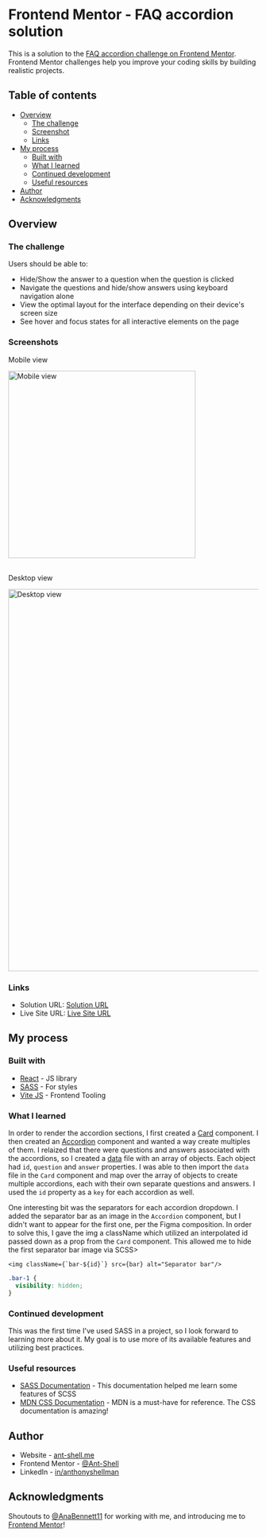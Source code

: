# Frontend Mentor - FAQ accordion solution

This is a solution to the [FAQ accordion challenge on Frontend Mentor](https://www.frontendmentor.io/challenges/faq-accordion-wyfFdeBwBz). Frontend Mentor challenges help you improve your coding skills by building realistic projects. 

## Table of contents

- [Overview](#overview)
  - [The challenge](#the-challenge)
  - [Screenshot](#screenshot)
  - [Links](#links)
- [My process](#my-process)
  - [Built with](#built-with)
  - [What I learned](#what-i-learned)
  - [Continued development](#continued-development)
  - [Useful resources](#useful-resources)
- [Author](#author)
- [Acknowledgments](#acknowledgments)

## Overview

### The challenge

Users should be able to:

- Hide/Show the answer to a question when the question is clicked
- Navigate the questions and hide/show answers using keyboard navigation alone
- View the optimal layout for the interface depending on their device's screen size
- See hover and focus states for all interactive elements on the page

### Screenshots

<div>
  <p>Mobile view</p>
  <img width="377" alt="Mobile view" src="https://github.com/Ant-Shell/faq-accordion/assets/100455148/b4457bc4-a7f5-4029-a270-537596343989">
  <br>
  <br>
  <p>Desktop view</p>
  <img width="769" alt="Desktop view" src="https://github.com/Ant-Shell/faq-accordion/assets/100455148/f0b0e177-1c5e-4eeb-a171-819e6c3af7d5">
</div>

### Links

- Solution URL: [Solution URL](https://www.frontendmentor.io/solutions/faq-accordion-using-react-and-scss-Uv2ljOa151)
- Live Site URL: [Live Site URL](https://faq-accordion-lovat-three.vercel.app/)

## My process

### Built with

- [React](https://reactjs.org/) - JS library
- [SASS](https://sass-lang.com/) - For styles
- [Vite JS](https://vitejs.dev/) - Frontend Tooling

### What I learned

In order to render the accordion sections, I first created a [Card](https://github.com/Ant-Shell/faq-accordion/blob/main/src/components/Card/Card.jsx) component. I then created an [Accordion](https://github.com/Ant-Shell/faq-accordion/blob/main/src/components/Accordion/Accordion.jsx) component and wanted a way create multiples of them. I relaized that there were questions and answers associated with the accordions, so I created a [data](https://github.com/Ant-Shell/faq-accordion/blob/main/src/data/data.jsx) file with an array of objects. Each object had `id`, `question` and `answer` properties. I was able to then import the `data` file in the `Card` component and map over the array of objects to create multiple accordions, each with their own separate questions and answers. I used the `id` property as a `key` for each accordion as well.

One interesting bit was the separators for each accordion dropdown. I added the separator bar as an image in the `Accordion` component, but I didn't want to appear for the first one, per the Figma composition. In order to solve this, I gave the img a className which utilized an interpolated id passed down as a prop from the `Card` component. This allowed me to hide the first separator bar image via SCSS>

```html/jsx
<img className={`bar-${id}`} src={bar} alt="Separator bar"/>
```
```css
.bar-1 {
  visibility: hidden;
}
```

### Continued development

This was the first time I've used SASS in a project, so I look forward to learning more about it. My goal is to use more of its available features and utilizing best practices.

### Useful resources

- [SASS Documentation](https://sass-lang.com/documentation/) - This documentation helped me learn some features of SCSS
- [MDN CSS Documentation](https://developer.mozilla.org/en-US/docs/Web/CSS) - MDN is a must-have for reference. The CSS documentation is amazing!

## Author

- Website - [ant-shell.me](https://www.ant-shell.me/)
- Frontend Mentor - [@Ant-Shell](https://www.frontendmentor.io/profile/yourusername)
- LinkedIn - [in/anthonyshellman](https://www.linkedin.com/in/anthonyshellman/)

## Acknowledgments

Shoutouts to [@AnaBennett11](https://github.com/AnaBennett11) for working with me, and introducing me to [Frontend Mentor](https://www.frontendmentor.io/)!

